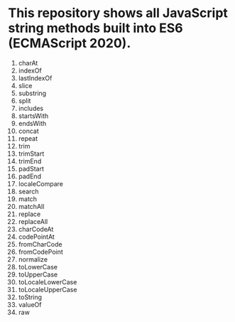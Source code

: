 # This repository shows all JavaScript string methods built into ES6 (ECMAScript 2020).

1. charAt
2. indexOf
3. lastIndexOf
4. slice
5. substring
6. split
7. includes
8. startsWith
9. endsWith
10. concat
11. repeat
12. trim
13. trimStart
14. trimEnd
15. padStart
16. padEnd
17. localeCompare
18. search
19. match
20. matchAll
21. replace
22. replaceAll
23. charCodeAt
24. codePointAt
25. fromCharCode
26. fromCodePoint
27. normalize
28. toLowerCase
29. toUpperCase
30. toLocaleLowerCase
31. toLocaleUpperCase
32. toString
33. valueOf
34. raw
